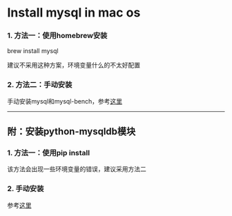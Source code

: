 Install mysql in mac os
===

### 1. 方法一：使用homebrew安装

brew install mysql

建议不采用这种方案，环境变量什么的不太好配置

### 2. 方法二：手动安装

手动安装mysql和mysql-bench，参考[这里](http://justsee.iteye.com/blog/1753467)

---

## 附：安装python-mysqldb模块

### 1. 方法一：使用pip install

该方法会出现一些环境变量的错误，建议采用方法二

### 2. 手动安装

参考[这里](http://www.chenruixuan.com/archives/413.html)
